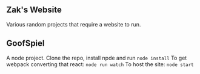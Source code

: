 ## Zak's Website
Various random projects that require a website to run. 


GoofSpiel
---------
A node project. Clone the repo, install npde and run `node install`
To get webpack converting that react: `node run watch`
To host the site: `node start`
